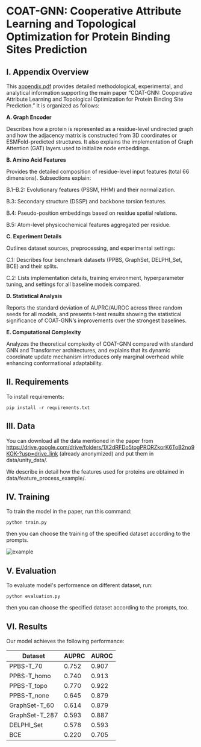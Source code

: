 # COAT-GNN: Cooperative Attribute Learning and Topological Optimization for Protein Binding Sites Prediction


## I. Appendix Overview
This [appendix.pdf](./appendix.pdf) provides detailed methodological, experimental, and analytical information supporting the main paper “COAT-GNN: Cooperative Attribute Learning and Topological Optimization for Protein Binding Site Prediction.”
It is organized as follows:

**A. Graph Encoder**

Describes how a protein is represented as a residue-level undirected graph and how the adjacency matrix is constructed from 3D coordinates or ESMFold-predicted structures. It also explains the implementation of Graph Attention (GAT) layers used to initialize node embeddings.

**B. Amino Acid Features**

Provides the detailed composition of residue-level input features (total 66 dimensions). Subsections explain:

B.1–B.2: Evolutionary features (PSSM, HHM) and their normalization.

B.3: Secondary structure (DSSP) and backbone torsion features.

B.4: Pseudo-position embeddings based on residue spatial relations.

B.5: Atom-level physicochemical features aggregated per residue.

**C. Experiment Details**

Outlines dataset sources, preprocessing, and experimental settings:

C.1: Describes four benchmark datasets (PPBS, GraphSet, DELPHI_Set, BCE) and their splits.

C.2: Lists implementation details, training environment, hyperparameter tuning, and settings for all baseline models compared.

**D. Statistical Analysis**

Reports the standard deviation of AUPRC/AUROC across three random seeds for all models, and presents t-test results showing the statistical significance of COAT-GNN’s improvements over the strongest baselines.

**E. Computational Complexity**

Analyzes the theoretical complexity of COAT-GNN compared with standard GNN and Transformer architectures, and explains that its dynamic coordinate update mechanism introduces only marginal overhead while enhancing conformational adaptability.



## II. Requirements

To install requirements:

```setup
pip install -r requirements.txt
```
## III. Data
You can download all the data mentioned in the paper from https://drive.google.com/drive/folders/1X2dRFDo5togPRORZkorK6ToB2no9KOK-?usp=drive_link (already anonymized) and put them in data/unity_data/.

We describe in detail how the features used for proteins are obtained in data/feature_process_example/.

## IV. Training

To train the model in the paper, run this command:
```train
python train.py
```
then you can choose the training of the specified dataset according to the prompts.

![example](https://github.com/user-attachments/assets/005c363d-29fd-483b-bef4-cc6dcdaa73f0)
## V. Evaluation

To evaluate model's performence on different dataset, run:

```eval
python evaluation.py
```
then you can choose the specified dataset according to the prompts, too.

## VI. Results

Our model achieves the following performance:

| Dataset        | AUPRC  | AUROC|
| ------------------ |---------------- | -------------- |
| PPBS-T_70   |     0.752        |      0.907       |
| PPBS-T_homo   |     0.740         |      0.913       |
| PPBS-T_topo   |    0.770         |      0.922       |
| PPBS-T_none   |     0.645         |      0.879       |
| GraphSet-T_60   |     0.614         |      0.879       |
| GraphSet-T_287   |     0.593         |      0.887      |
| DELPHI_Set   |    0.578         |      0.593       |
| BCE   |     0.220         |      0.705       |


